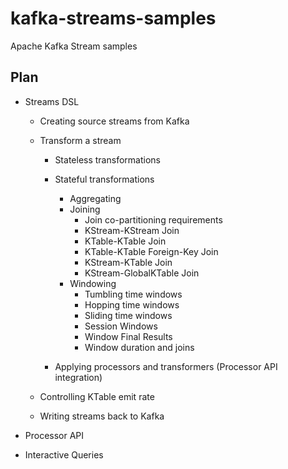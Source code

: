 # kafka-streams-samples
Apache Kafka Stream samples

## Plan

- Streams DSL

    - Creating source streams from Kafka

    - Transform a stream

        - Stateless transformations

        - Stateful transformations
            - Aggregating
            - Joining
                - Join co-partitioning requirements
                - KStream-KStream Join
                - KTable-KTable Join
                - KTable-KTable Foreign-Key Join
                - KStream-KTable Join
                - KStream-GlobalKTable Join
            - Windowing
                - Tumbling time windows
                - Hopping time windows
                - Sliding time windows
                - Session Windows
                - Window Final Results
                - Window duration and joins

        - Applying processors and transformers (Processor API integration)

    - Controlling KTable emit rate
 
    - Writing streams back to Kafka

- Processor API

- Interactive Queries